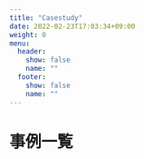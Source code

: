 ```yaml
---
title: "Casestudy"
date: 2022-02-23T17:03:34+09:00
weight: 0
menu:
  header:
    show: false
    name: ""
  footer:
    show: false
    name: ""
---
```


# 事例一覧